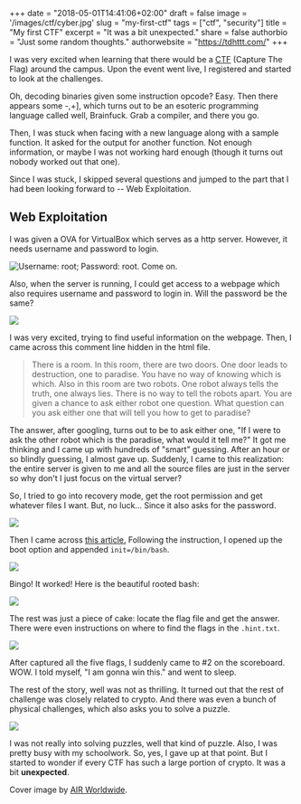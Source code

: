 +++
date = "2018-05-01T14:41:06+02:00"
draft = false
image = '/images/ctf/cyber.jpg'
slug = "my-first-ctf"
tags = ["ctf", "security"]
title = "My first CTF"
excerpt = "It was a bit unexpected."
share = false
authorbio = "Just some random thoughts."
authorwebsite = "https://tdhttt.com/"
+++

I was very excited when learning that there would be a [CTF](http://cyberctf.ics.uci.edu/) (Capture The Flag) around the campus. Upon the event went live, I registered and started to look at the challenges.

Oh, decoding binaries given some instruction opcode? Easy. Then there appears some -,+], which turns out to be an esoteric programming language called well, Brainfuck. Grab a compiler, and there you go.

Then, I was stuck when facing with a new language along with a sample function. It asked for the output for another function. Not enough information, or maybe I was not working hard enough (though it turns out nobody worked out that one).

Since I was stuck, I skipped several questions and jumped to the part that I had been looking forward to -- Web Exploitation.

## Web Exploitation

I was given a OVA for VirtualBox which serves as a http server. However, it needs username and password to login.

![Username: root; Password: root. Come on.](/images/ctf/ctf1.PNG) 

Also, when the server is running, I could get access to a webpage which also requires username and password to login in. Will the password be the same?

![](/images/ctf/ctf2.PNG)

I was very excited, trying to find useful information on the webpage. Then, I came across this comment line hidden in the html file.

> There is a room. In this room, there are two doors. One door leads to destruction, one to paradise. You have no way of knowing which is which. Also in this room are two robots. One robot always tells the truth, one always lies. There is no way to tell the robots apart. You are given a chance to ask either robot one question. What question can you ask either one that will tell you how to get to paradise?

The answer, after googling, turns out to be to ask either one, "If I were to ask the other robot which is the paradise, what would it tell me?" It got me thinking and I came up with hundreds of "smart" guessing. After an hour or so blindly guessing, I almost gave up. Suddenly, I came to this realization: the entire server is given to me and all the source files are just in the server so why don't I just focus on the virtual server?

So, I tried to go into recovery mode, get the root permission and get whatever files I want. But, no luck... Since it also asks for the password.

![](/images/ctf/ctf4.PNG)

Then I came across [this article.](https://www.vultr.com/docs/boot-into-single-user-mode-reset-root-password) Following the instruction, I opened up the boot option and appended `init=/bin/bash`.

![](/images/ctf/ctf5.PNG) 

Bingo! It worked! Here is the beautiful rooted bash:

![](/images/ctf/ctf6.PNG) 

The rest was just a piece of cake: locate the flag file and get the answer. There were even instructions on where to find the flags in the `.hint.txt`.

![](/images/ctf/ctf7.PNG)

After captured all the five flags, I suddenly came to #2 on the scoreboard. WOW. I told myself, "I am gonna win this." and went to sleep.

The rest of the story, well was not as thrilling. It turned out that the rest of challenge was closely related to crypto. And there was even a bunch of physical challenges, which also asks you to solve a puzzle.

![](/images/ctf/ctf8.PNG)

I was not really into solving puzzles, well that kind of puzzle. Also, I was pretty busy with my schoolwork. So, yes, I gave up at that point. But I started to wonder if every CTF has such a large portion of crypto. It was a bit **unexpected**.

Cover image by [AIR Worldwide](http://www.air-worldwide.com/Software-Solutions/Analytics-of-Risk-from-Cyber/).
